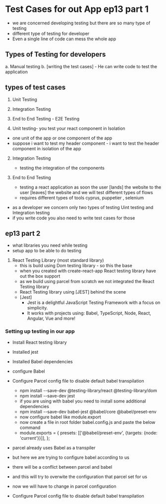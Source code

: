 # Test Cases for out App  ep13 part 1
- we are concerned developing testing but there are so many type of testing
- different type of testing for developer
- Even a single line of code can mess the whole app

## Types of Testing for developers
a. Manual testing
b. [writing the test cases]  - He can write code to test the application

## types of test cases
1. Unit Testing
2. Integration Testing
3. End to End Testing - E2E Testing

1. Unit testing- you test your react component in Isolation
  - one unit of the app or one component of the app
  - suppose i want to test my header component - i want to test the header component in isolation of the app

2. Integration Testing
    - testing the integration of the components

3. End to End Testing 
     -  testing a react application as soon the user [lands] the website to the user [leaves] the website and we will test different types of flows
     - requires different types of tools cyprus, puppetier , selenium

- as a developer we concern only two types of testing Uint testing and Integration testing
- if you write code you also need to write test cases for those


## ep13 part 2
- what libraries you need while testing
- setup app to be able to do testing

1. React Testing Library (most standard library)
   - this is build using Dom testing library -  so this the base 
   - when you created with create-react-app React testing library have out the box support
   - as we build using parcel from scratch we not integrated the React Testing library 
   - React Testing library using [JEST] behind the scene
   - [Jest]
       - Jest is a delightful JavaScript Testing Framework with a focus on simplicity. 
       - It works with projects using: Babel, TypeScript, Node, React, Angular, Vue and more!


### Setting up testing in our app
- Install React testing library
- Installed jest
- Installed Babel dependencies
- configure Babel
- Configure Parcel config file to disable default babel transpilation 

   - npm install --save-dev @testing-library/react @testing-library/dom    
   - npm install --save-dev jest
   - if you are using with babel you need to install some additional dependencies
   - npm install --save-dev babel-jest @babel/core @babel/preset-env
   - now configure babel like module.export
   - now create a file in root folder babel.config.js and paste the below command
   - module.exports = {
        presets: [['@babel/preset-env', {targets: {node: 'current'}}]],
      };

- parcel already uses Babel as a transpiler
- but here we are trying to configure babel according to us 
- there will be a conflict between parcel and babel 
- and this will try to overwite the configuration that parcel set for us 
- now we will have to change in parcel configuration
- Configure Parcel config file to disable default babel transpilation 

